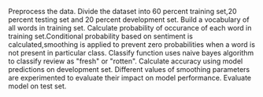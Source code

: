 Preprocess the data.
Divide the dataset into 60 percent training set,20 percent testing set  and 20 percent development set.
Build a vocabulary of all words in training set.
Calculate probability of occurance of each word in training set.Conditional probability based on sentiment is calculated,smoothing is applied to prevent zero probabilities when a word is not present in particular class.
Classify function uses naive bayes algorithm to classify review as "fresh" or "rotten".
Calculate accuracy using model predictions on development set.
Different values of smoothing parameters are experimented to evaluate their impact on model performance.
Evaluate model on test set.
